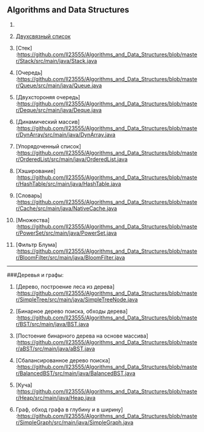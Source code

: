 Algorithms and Data Structures
-----------------------------------
1. [Связный список ]:https://github.com/Il23555/Algorithms_and_Data_Structures/blob/master/LinkedList1/src/main/java/LinkedList.java

2. [Двухсвязный список](https://github.com/Il23555/Algorithms_and_Data_Structures/blob/master/LinkedList2/src/main/java/LinkedList2.java)

3. [Стек] :https://github.com/Il23555/Algorithms_and_Data_Structures/blob/master/Stack/src/main/java/Stack.java

4. [Очередь] :https://github.com/Il23555/Algorithms_and_Data_Structures/blob/master/Queue/src/main/java/Queue.java

5. [Двухстороняя очередь] :https://github.com/Il23555/Algorithms_and_Data_Structures/blob/master/Deque/src/main/java/Deque.java

6. [Динамический массив] :https://github.com/Il23555/Algorithms_and_Data_Structures/blob/master/DynArray/src/main/java/DynArray.java

7. [Упорядоченный список] :https://github.com/Il23555/Algorithms_and_Data_Structures/blob/master/OrderedList/src/main/java/OrderedList.java

8. [Хэширование] :https://github.com/Il23555/Algorithms_and_Data_Structures/blob/master/HashTable/src/main/java/HashTable.java

9. [Словарь] :https://github.com/Il23555/Algorithms_and_Data_Structures/blob/master/Cache/src/main/java/NativeCache.java

10. [Множества] :https://github.com/Il23555/Algorithms_and_Data_Structures/blob/master/PowerSet/src/main/java/PowerSet.java

11. [Фильтр Блума] :https://github.com/Il23555/Algorithms_and_Data_Structures/blob/master/BloomFilter/src/main/java/BloomFilter.java

***

###Деревья и графы:

1. [Дерево, построение леса из дерева] :https://github.com/Il23555/Algorithms_and_Data_Structures/blob/master/SimpleTree/src/main/java/SimpleTreeNode.java

2. [Бинарное дерево поиска, обходы дерева] :https://github.com/Il23555/Algorithms_and_Data_Structures/blob/master/BST/src/main/java/BST.java

3. [Постоение бинарного дерева на основе массива] :https://github.com/Il23555/Algorithms_and_Data_Structures/blob/master/aBST/src/main/java/aBST.java

4. [Сбалансированное дерево поиска] :https://github.com/Il23555/Algorithms_and_Data_Structures/blob/master/BalancedBST/src/main/java/BalancedBST.java

5. [Куча] :https://github.com/Il23555/Algorithms_and_Data_Structures/blob/master/Heap/src/main/java/Heap.java

6. Граф, обход графа в глубину и в ширину] :https://github.com/Il23555/Algorithms_and_Data_Structures/blob/master/SimpleGraph/src/main/java/SimpleGraph.java
